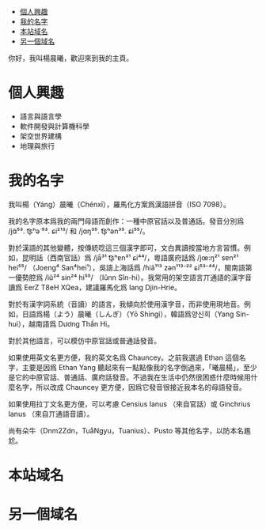 
- [個人興趣](#個人興趣)
- [我的名字](#我的名字)
- [本站域名](#本站域名)
- [另一個域名](#另一個域名)


你好，我叫楊晨曦，歡迎來到我的主頁。

# 個人興趣

- 語言與語言學
- 軟件開發與計算機科學
- 架空世界建構
- 地理與旅行

# 我的名字

我叫楊（Yáng）晨曦（Chénxī），羅馬化方案爲漢語拼音（ISO 7098）。

我的名字原本爲我的兩門母語而創作：一種中原官話以及普通話。發音分別爲 /jɑ̃⁵³. t͡ʂʰә̃ ⁵³. ɕi²¹³/ 和 /jɑŋ³⁵. t͡ʂʰən³⁵. ɕi⁵⁵/。

對於漢語的其他變體，按傳統唸這三個漢字即可，文白異讀按當地方言習慣。例如，昆明話（西南官話）爲 /jä̃³¹ t͡ʂʰɐn³¹ ɕi⁴⁴/，粵語廣府話爲 /jœ:ŋ²¹ sɐn²¹ hei⁵⁵/ （Joeng⁴ San⁴hei¹），吳語上海話爲 /ɦiã¹¹³ zən¹¹³⁻²² ɕi⁵³⁻⁴⁴/，閩南語第一優勢腔爲 /iũ²⁴ sin²⁴ hi⁵⁵/ （Iûnn Sîn-hi）。我常用的架空語言丌通語的漢字音讀爲 EerZ T8eH XQea，建議羅馬化爲 Iang Djin-Hrie。

對於有漢字詞系統（音讀）的語言，我傾向於使用漢字音，而非使用現地音。例如，日語爲楊（よう）晨曦（しんぎ）（Yō Shingi），韓語爲양신희（Yang Sin-hui），越南語爲 Dương Thần Hi。

對於其他語言，可以模仿中原官話或普通話發音。

如果使用英文名更方便，我的英文名爲 Chauncey。之前我選過 Ethan 這個名字，主要是因爲 Ethan Yang 聽起來有一點點像我的名字倒過來，「曦晨楊」，至少是它的中原官話、普通話、廣府話發音。不過我在生活中仍然很困惑什麼時候用什麼名字，所以改成 Chauncey 更方便，因爲它發音很接近我本名的母語發音。

如果使用拉丁文名更方便，可以考慮 Censius Ianus （來自官話）或 Ginchrius Ianus （來自丌通語音讀）。

尚有朵牛（Dnm2Zdn，TuåNgyu，Tuanius）、Pusto 等其他名字，以防本名尷尬。

# 本站域名

# 另一個域名

